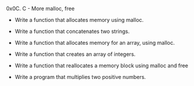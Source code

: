 0x0C. C - More malloc, free

* Write a function that allocates memory using malloc.

* Write a function that concatenates two strings.

* Write a function that allocates memory for an array, using malloc.

* Write a function that creates an array of integers.

* Write a function that reallocates a memory block using malloc and free

* Write a program that multiplies two positive numbers.
